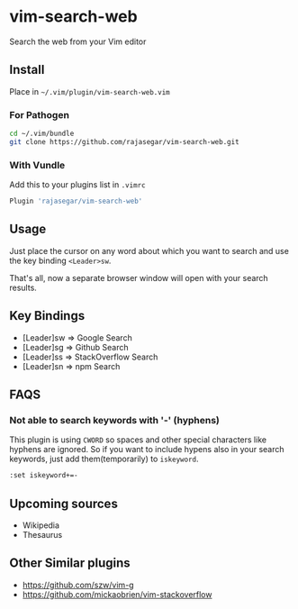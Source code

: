 # vim-search-web

Search the web from your Vim editor

## Install

Place in `~/.vim/plugin/vim-search-web.vim`

### For Pathogen

```sh
cd ~/.vim/bundle
git clone https://github.com/rajasegar/vim-search-web.git
```

### With Vundle
Add this to your plugins list in  `.vimrc`

```sh
Plugin 'rajasegar/vim-search-web'
```


## Usage
Just place the cursor on any word about which you want to search and use
the key binding `<Leader>sw`.

That's all, now a separate browser window will open with your search results.


## Key Bindings
- [Leader]sw => Google Search
- [Leader]sg => Github Search
- [Leader]ss => StackOverflow Search
- [Leader]sn => npm Search

## FAQS

### Not able to search keywords with '-' (hyphens)
This plugin is using `CWORD` so spaces and other special characters like hyphens are ignored.
So if you want to include hypens also in your search keywords, just add them(temporarily) to `iskeyword`.

```sh
:set iskeyword+=-
```

## Upcoming sources
- Wikipedia
- Thesaurus

## Other Similar plugins
 - https://github.com/szw/vim-g
 - https://github.com/mickaobrien/vim-stackoverflow
